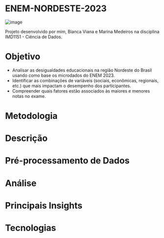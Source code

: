 # ENEM-NORDESTE-2023
![image](https://github.com/user-attachments/assets/6788c5ed-28f8-4ab2-a6c7-9e2b2bed6f81)

Projeto desenvolvido por mim, Bianca Viana e Marina Medeiros na disciplina IMD1151 - Ciência de Dados.

# Objetivo
- Analisar as desigualdades educacionais na região Nordeste do Brasil usando como base os microdados do ENEM 2023.
- Identificar as combinações de variáveis (sociais, econômicas, regionais, etc.) que mais impactam o desempenho dos participantes.
- Compreender quais fatores estão associados às maiores e menores notas no exame.
  
# Metodologia

# Descrição

# Pré-processamento de Dados

# Análise

# Principais Insights

# Tecnologias


